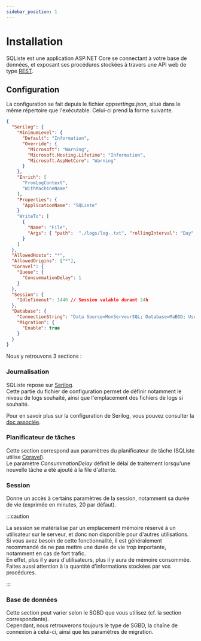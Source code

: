```yaml
---
sidebar_position: 1
---
```


# Installation

SQListe est une application ASP.NET Core se connectant à votre base de données, 
et exposant ses procédures stockées à travers une API web de type [REST](https://fr.wikipedia.org/wiki/Representational_state_transfer).

## Configuration

La configuration se fait depuis le fichier _appsettings.json_, situé dans le même répertoire que l'exécutable.
Celui-ci prend la forme suivante.

```json lines
{
  "Serilog": {
    "MinimumLevel": {
      "Default": "Information",
      "Override": {
        "Microsoft": "Warning",
        "Microsoft.Hosting.Lifetime": "Information",
        "Microsoft.AspNetCore": "Warning"
      }
    },
    "Enrich": [
      "FromLogContext",
      "WithMachineName"
    ],
    "Properties": {
      "ApplicationName": "SQListe"
    }
    "WriteTo": [
      {
        "Name": "File",
        "Args": { "path":  "./logs/log-.txt", "rollingInterval": "Day" }
      }
    ]
  },
  "AllowedHosts": "*",
  "AllowedOrigins": ["*"],
  "Coravel": {
    "Queue": {
      "ConsummationDelay": 1
    }
  },
  "Session": {
    "IdleTimeout": 1440 // Session valable durant 24h
  },
  "Database": {
    "ConnectionString": "Data Source=MonServeurSQL; Database=MaBDD; User ID=MonUtilisateur; Password=MotDePasseSuperFort!; App=SQListe; TrustServerCertificate=true;",
    "Migration": {
      "Enable": true
    }
  }
}
```

Nous y retrouvons 3 sections :

### Journalisation
SQListe repose sur [Serilog](https://serilog.net/).<br/>
Cette partie du fichier de configuration permet de définir notamment le niveau de logs souhaité, 
ainsi que l'emplacement des fichiers de logs si souhaité.

Pour en savoir plus sur la configuration de Serilog, vous pouvez consulter la [doc associée](https://github.com/serilog/serilog-settings-configuration).

### Planificateur de tâches
Cette section correspond aux paramètres du planificateur de tâche (SQListe utilise [Coravel](https://docs.coravel.net/)).<br/>
Le paramètre _ConsummationDelay_ définit le délai de traitement lorsqu'une nouvelle tâche a été ajouté à la file d'attente. 

### Session
Donne un accès à certains paramètres de la session, notamment sa durée de vie (exprimée en minutes, 20 par défaut).

:::caution

La session se matérialise par un emplacement mémoire réservé à un utilisateur sur le serveur, et donc non disponible pour d'autres utilisations.<br/>
Si vous avez besoin de cette fonctionnalité, il est généralement recommandé de ne pas mettre une durée de vie trop importante, notamment en cas de fort trafic.<br/>
En effet, plus il y aura d'utilisateurs, plus il y aura de mémoire consommée.<br/>
Faites aussi attention à la quantité d'informations stockées par vos procédures.

:::

### Base de données
Cette section peut varier selon le SGBD que vous utilisez (cf. la section correspondante).<br/>
Cependant, nous retrouverons toujours le type de SGBD, la chaîne de connexion à celui-ci, ainsi que les paramètres de migration.
